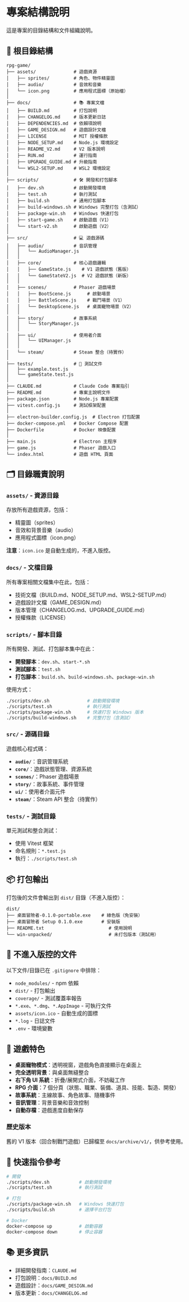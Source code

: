 # 專案結構說明

這是專案的目錄結構和文件組織說明。

## 📁 根目錄結構

```
rpg-game/
├── assets/              # 遊戲資源
│   ├── sprites/         # 角色、物件精靈圖
│   ├── audio/           # 音效和音樂
│   └── icon.png         # 應用程式圖標（原始檔）
│
├── docs/                # 📚 專案文檔
│   ├── BUILD.md         # 打包說明
│   ├── CHANGELOG.md     # 版本更新日誌
│   ├── DEPENDENCIES.md  # 依賴項說明
│   ├── GAME_DESIGN.md   # 遊戲設計文檔
│   ├── LICENSE          # MIT 授權條款
│   ├── NODE_SETUP.md    # Node.js 環境設定
│   ├── README_V2.md     # V2 版本說明
│   ├── RUN.md           # 運行指南
│   ├── UPGRADE_GUIDE.md # 升級指南
│   └── WSL2-SETUP.md    # WSL2 環境設定
│
├── scripts/             # 🛠️ 開發和打包腳本
│   ├── dev.sh           # 啟動開發環境
│   ├── test.sh          # 執行測試
│   ├── build.sh         # 通用打包腳本
│   ├── build-windows.sh # Windows 完整打包（含測試）
│   ├── package-win.sh   # Windows 快速打包
│   ├── start-game.sh    # 啟動遊戲（V1）
│   └── start-v2.sh      # 啟動遊戲（V2）
│
├── src/                 # 💻 遊戲源碼
│   ├── audio/           # 音訊管理
│   │   └── AudioManager.js
│   │
│   ├── core/            # 核心遊戲邏輯
│   │   ├── GameState.js    # V1 遊戲狀態（舊版）
│   │   └── GameStateV2.js  # V2 遊戲狀態（新版）
│   │
│   ├── scenes/          # Phaser 遊戲場景
│   │   ├── BootScene.js      # 啟動場景
│   │   ├── BattleScene.js    # 戰鬥場景（V1）
│   │   └── DesktopScene.js   # 桌面寵物場景（V2）
│   │
│   ├── story/           # 故事系統
│   │   └── StoryManager.js
│   │
│   ├── ui/              # 使用者介面
│   │   └── UIManager.js
│   │
│   └── steam/           # Steam 整合（待實作）
│
├── tests/               # 🧪 測試文件
│   ├── example.test.js
│   └── gameState.test.js
│
├── CLAUDE.md            # Claude Code 專案指引
├── README.md            # 專案主說明文件
├── package.json         # Node.js 專案配置
├── vitest.config.js     # 測試框架配置
│
├── electron-builder.config.js  # Electron 打包配置
├── docker-compose.yml   # Docker Compose 配置
├── Dockerfile           # Docker 映像配置
│
├── main.js              # Electron 主程序
├── game.js              # Phaser 遊戲入口
└── index.html           # 遊戲 HTML 頁面
```

## 🗂️ 目錄職責說明

### `assets/` - 資源目錄
存放所有遊戲資源，包括：
- 精靈圖（sprites）
- 音效和背景音樂（audio）
- 應用程式圖標（icon.png）

**注意**：`icon.ico` 是自動生成的，不進入版控。

### `docs/` - 文檔目錄
所有專案相關文檔集中在此，包括：
- 技術文檔（BUILD.md、NODE_SETUP.md、WSL2-SETUP.md）
- 遊戲設計文檔（GAME_DESIGN.md）
- 版本管理（CHANGELOG.md、UPGRADE_GUIDE.md）
- 授權條款（LICENSE）

### `scripts/` - 腳本目錄
所有開發、測試、打包腳本集中在此：
- **開發腳本**：`dev.sh`、`start-*.sh`
- **測試腳本**：`test.sh`
- **打包腳本**：`build.sh`、`build-windows.sh`、`package-win.sh`

使用方式：
```bash
./scripts/dev.sh              # 啟動開發環境
./scripts/test.sh             # 執行測試
./scripts/package-win.sh      # 快速打包 Windows 版本
./scripts/build-windows.sh    # 完整打包（含測試）
```

### `src/` - 源碼目錄
遊戲核心程式碼：

- **`audio/`**：音訊管理系統
- **`core/`**：遊戲狀態管理、資源系統
- **`scenes/`**：Phaser 遊戲場景
- **`story/`**：故事系統、事件管理
- **`ui/`**：使用者介面元件
- **`steam/`**：Steam API 整合（待實作）

### `tests/` - 測試目錄
單元測試和整合測試：
- 使用 Vitest 框架
- 命名規則：`*.test.js`
- 執行：`./scripts/test.sh`

## 📦 打包輸出

打包後的文件會輸出到 `dist/` 目錄（不進入版控）：

```
dist/
├── 桌面冒險者-0.1.0-portable.exe    # 綠色版（免安裝）
├── 桌面冒險者 Setup 0.1.0.exe       # 安裝版
├── README.txt                        # 使用說明
└── win-unpacked/                     # 未打包版本（測試用）
```

## 🚫 不進入版控的文件

以下文件/目錄已在 `.gitignore` 中排除：

- `node_modules/` - npm 依賴
- `dist/` - 打包輸出
- `coverage/` - 測試覆蓋率報告
- `*.exe`、`*.dmg`、`*.AppImage` - 可執行文件
- `assets/icon.ico` - 自動生成的圖標
- `*.log` - 日誌文件
- `.env` - 環境變數

## 📝 遊戲特色

- **桌面寵物模式**：透明視窗，遊戲角色直接顯示在桌面上
- **完全透明背景**：與桌面無縫整合
- **右下角 UI 系統**：折疊/展開式介面，不妨礙工作
- **RPG 介面**：7 個分頁（狀態、職業、裝備、道具、技能、製造、開發）
- **故事系統**：主線故事、角色故事、隨機事件
- **音訊管理**：背景音樂和音效控制
- **自動存檔**：遊戲進度自動保存

### 歷史版本

舊的 V1 版本（回合制戰鬥遊戲）已歸檔至 `docs/archive/v1/`，供參考使用。

## 🔧 快速指令參考

```bash
# 開發
./scripts/dev.sh           # 啟動開發環境
./scripts/test.sh          # 執行測試

# 打包
./scripts/package-win.sh   # Windows 快速打包
./scripts/build.sh         # 選擇平台打包

# Docker
docker-compose up          # 啟動容器
docker-compose down        # 停止容器
```

## 📚 更多資訊

- 詳細開發指南：`CLAUDE.md`
- 打包說明：`docs/BUILD.md`
- 遊戲設計：`docs/GAME_DESIGN.md`
- 版本更新：`docs/CHANGELOG.md`
